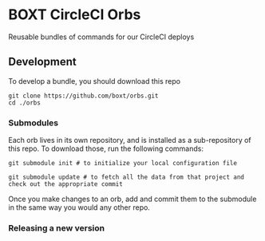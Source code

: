 # BOXT CircleCI Orbs

Reusable bundles of commands for our CircleCI deploys

## Development

To develop a bundle, you should download this repo

    git clone https://github.com/boxt/orbs.git
    cd ./orbs

### Submodules

Each orb lives in its own repository, and is installed as a sub-repository of this repo. To download those, run the following commands:

    git submodule init # to initialize your local configuration file

    git submodule update # to fetch all the data from that project and check out the appropriate commit

Once you make changes to an orb, add and commit them to the submodule in the same way you would any other repo.

### Releasing a new version
